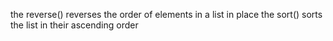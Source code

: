 the reverse() reverses the order of elements in a list in place
the sort() sorts the list in their ascending order
